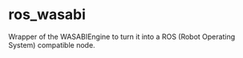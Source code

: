 # ros_wasabi
Wrapper of the WASABIEngine to turn it into a ROS (Robot Operating System) compatible node.
